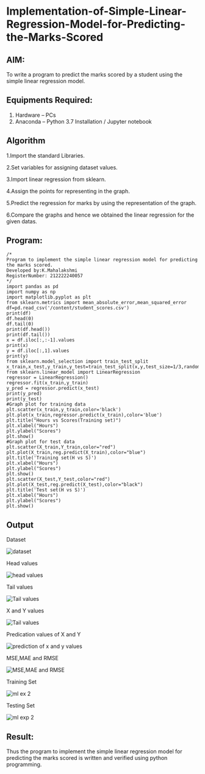 # Implementation-of-Simple-Linear-Regression-Model-for-Predicting-the-Marks-Scored

## AIM:
To write a program to predict the marks scored by a student using the simple linear regression model.

## Equipments Required:
1. Hardware – PCs
2. Anaconda – Python 3.7 Installation / Jupyter notebook

## Algorithm
1.Import the standard Libraries.

2.Set variables for assigning dataset values.

3.Import linear regression from sklearn.

4.Assign the points for representing in the graph.

5.Predict the regression for marks by using the representation of the graph.

6.Compare the graphs and hence we obtained the linear regression for the given datas.


## Program:
```
/*
Program to implement the simple linear regression model for predicting the marks scored.
Developed by:K.Mahalakshmi
RegisterNumber: 212222240057 
*/
import pandas as pd
import numpy as np
import matplotlib.pyplot as plt
from sklearn.metrics import mean_absolute_error,mean_squared_error
df=pd.read_csv('/content/student_scores.csv')
print(df)
df.head(0)
df.tail(0)
print(df.head())
print(df.tail())
x = df.iloc[:,:-1].values
print(x)
y = df.iloc[:,1].values
print(y)
from sklearn.model_selection import train_test_split
x_train,x_test,y_train,y_test=train_test_split(x,y,test_size=1/3,random_state=0)
from sklearn.linear_model import LinearRegression
regressor = LinearRegression()
regressor.fit(x_train,y_train)
y_pred = regressor.predict(x_test)
print(y_pred)
print(y_test)
#Graph plot for training data
plt.scatter(x_train,y_train,color='black')
plt.plot(x_train,regressor.predict(x_train),color='blue')
plt.title("Hours vs Scores(Training set)")
plt.xlabel("Hours")
plt.ylabel("Scores")
plt.show()
#Graph plot for test data
plt.scatter(X_train,Y_train,color="red")
plt.plot(X_train,reg.predict(X_train),color="blue")
plt.title('Training set(H vs S)')
plt.xlabel("Hours")
plt.ylabel("Scores")
plt.show()
plt.scatter(X_test,Y_test,color="red")
plt.plot(X_test,reg.predict(X_test),color="black")
plt.title('Test set(H vs S)')
plt.xlabel("Hours")
plt.ylabel("Scores")
plt.show()
```
## Output
Dataset

![dataset](https://github.com/maha712/Implementation-of-Simple-Linear-Regression-Model-for-Predicting-the-Marks-Scored/assets/121156360/e1e40ef4-6010-499c-b8a7-a5bd3f4be07a)


Head values

![head values](https://github.com/maha712/Implementation-of-Simple-Linear-Regression-Model-for-Predicting-the-Marks-Scored/assets/121156360/b79038ce-3175-418e-95be-7a105f5f6434)


Tail values

![Tail values](https://github.com/maha712/Implementation-of-Simple-Linear-Regression-Model-for-Predicting-the-Marks-Scored/assets/121156360/e77a39c7-6049-4a8b-a20a-df7564c41131)


X and Y values

![Tail values](https://github.com/maha712/Implementation-of-Simple-Linear-Regression-Model-for-Predicting-the-Marks-Scored/assets/121156360/50516ba7-afe4-4055-b080-0b3cc3b3aca6)


Predication values of X and Y

![prediction of x and y values](https://github.com/maha712/Implementation-of-Simple-Linear-Regression-Model-for-Predicting-the-Marks-Scored/assets/121156360/160cbb96-395d-42e0-92b6-c868372ceebf)


MSE,MAE and RMSE

![MSE,MAE and RMSE](https://github.com/maha712/Implementation-of-Simple-Linear-Regression-Model-for-Predicting-the-Marks-Scored/assets/121156360/331ff6cd-529e-495e-9056-4565e96f98ab)


Training Set

![ml ex 2](https://github.com/maha712/Implementation-of-Simple-Linear-Regression-Model-for-Predicting-the-Marks-Scored/assets/121156360/e664353c-de9f-489a-923c-3b7199293ffb)

Testing Set

![ml exp 2](https://github.com/maha712/Implementation-of-Simple-Linear-Regression-Model-for-Predicting-the-Marks-Scored/assets/121156360/89b40d7c-950b-45e2-9370-fde13db4ac0d)


## Result:
Thus the program to implement the simple linear regression model for predicting the marks scored is written and verified using python programming.
